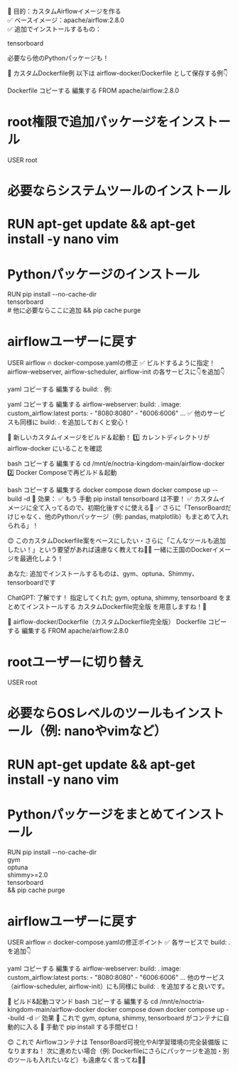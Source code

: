 🎯 目的：カスタムAirflowイメージを作る   
✅ ベースイメージ：apache/airflow:2.8.0  
✅ 追加でインストールするもの：  

tensorboard
 
必要なら他のPythonパッケージも！
 
📝 カスタムDockerfile例
以下は airflow-docker/Dockerfile として保存する例👇
 
Dockerfile
コピーする
編集する
FROM apache/airflow:2.8.0
 
 # root権限で追加パッケージをインストール
USER root
 
 # 必要ならシステムツールのインストール
 # RUN apt-get update && apt-get install -y nano vim

# Pythonパッケージのインストール
RUN pip install --no-cache-dir \
    tensorboard \
    # 他に必要ならここに追加
    && pip cache purge

# airflowユーザーに戻す
USER airflow
🔥 docker-compose.yamlの修正
✅ ビルドするように指定！
airflow-webserver, airflow-scheduler, airflow-init の各サービスに👇を追加👇

yaml
コピーする
編集する
build: .
例:

yaml
コピーする
編集する
  airflow-webserver:
    build: .
    image: custom_airflow:latest
    ports:
      - "8080:8080"
      - "6006:6006"
    ...
✅ 他のサービスも同様に build: . を追加しておくと安心！

🚀 新しいカスタムイメージをビルド＆起動！
1️⃣ カレントディレクトリが airflow-docker にいることを確認

bash
コピーする
編集する
cd /mnt/e/noctria-kingdom-main/airflow-docker
2️⃣ Docker Composeで再ビルド＆起動

bash
コピーする
編集する
docker compose down
docker compose up --build -d
🎯 効果：
✅ もう 手動 pip install tensorboard は不要！
✅ カスタムイメージに全て入ってるので、初期化後すぐに使える🚀
✅ さらに「TensorBoardだけじゃなく、他のPythonパッケージ（例: pandas, matplotlib）もまとめて入れられる」！

😊
このカスタムDockerfile案をベースにしたい・さらに「こんなツールも追加したい！」という要望があれば遠慮なく教えてね🚀✨
一緒に王国のDockerイメージを最適化しよう！







あなた:
追加でインストールするものは、gym、optuna、Shimmy、tensorboardです


ChatGPT:
了解です！
指定してくれた gym, optuna, shimmy, tensorboard をまとめてインストールする カスタムDockerfile完全版 を用意しますね！🚀

📝 airflow-docker/Dockerfile（カスタムDockerfile完全版）
Dockerfile
コピーする
編集する
FROM apache/airflow:2.8.0

# rootユーザーに切り替え
USER root

# 必要ならOSレベルのツールもインストール（例: nanoやvimなど）
# RUN apt-get update && apt-get install -y nano vim

# Pythonパッケージをまとめてインストール
RUN pip install --no-cache-dir \
    gym \
    optuna \
    shimmy>=2.0 \
    tensorboard \
    && pip cache purge

# airflowユーザーに戻す
USER airflow
🔥 docker-compose.yamlの修正ポイント
✅ 各サービスで build: . を追加👇

yaml
コピーする
編集する
  airflow-webserver:
    build: .
    image: custom_airflow:latest
    ports:
      - "8080:8080"
      - "6006:6006"
    ...
他のサービス（airflow-scheduler, airflow-init）にも同様に build: . を追加すると良いです。

🚀 ビルド&起動コマンド
bash
コピーする
編集する
cd /mnt/e/noctria-kingdom-main/airflow-docker
docker compose down
docker compose up --build -d
✅ 効果
🔹 これで gym, optuna, shimmy, tensorboard がコンテナに自動的に入る
🔹 手動で pip install する手間ゼロ！

😊
これで Airflowコンテナは TensorBoard可視化やAI学習環境の完全装備版 になりますね！
次に進めたい場合（例: Dockerfileにさらにパッケージを追加・別のツールも入れたいなど）も遠慮なく言ってね🚀✨
